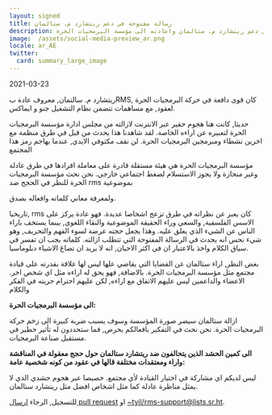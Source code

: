 ```yaml
---
layout: signed
title: رسالة مفتوحة في دعم ريتشارد م. ستالمان
description: رسالة مفتوحة في دعم ريتشارد م. ستالمان واعادته الى مؤسسة البرمجيات الحرة
image:  /assets/social-media-preview_ar.png
locale: ar_AE
twitter:
  card: summary_large_image
---
```


2021-03-23

ريتشارد م. سالتمان, معروف عادة بRMS,
كان قوى دافعة في حركة البرمجيات الحرة لعقود, مع
مساهمات تتضمن نظام التشغيل جنو و ايماكس.

حديثا, كانت هنا هجوم حقير عبر الانترنت
لازالته من مجلس ادارة مؤسسة البرمجيات الحرة
لتعبيره عن اراءه الخاصة.
لقد شاهدنا هذا يحدث من قبل في طرق منظمة مع اخرين
نشطاء ومبرمجين البرمجيات الحرة.
لن نقف مكتوفي الايدي, عندما يهاجم رمز هذا المجتمع

مؤسسة البرمجيات الحرة هي هيئة مستقلة قادرة على معاملة افرادها في طرق عادلة وغير منحازة
ولا يجوز الاستسلام لضغط اجتماعي خارجي.
نحن نحث مؤسسة البرمجيات الحرة للنظر في الحجج ضد rms بموضوعية

ولمعرفة معاني كلماته وافعاله بصدق.

تاريخيا, rms كان يعبر عن نظراته في طرق
تزعج اشخاصا عديدة.
فهو عادة يركز على الاسس الفلسفية, والسعي وراء الحقيقة الموضوعية والنقاء اللغوي, بينما يستخف باراء الناس عن الشيء الذي يعلق عليه.
وهذا يجعل حجته عرضة لسوء الفهم والتحريف,
وهو شيء نحس انه يحدث في الرسالة المفتوحة التي تتطلب ازالته.
كلماته يجب ان تفسر في سياق الكلام واخذ بالاعتبار ان في اكثر الاحيان,
انه لا يريد ان تصاغ الاشياء دبلوماسيا.

بغض النظر, اراء ستالمان عن القضايا التي يقاضي علها ليس لها علاقة بقدرته على قيادة مجتمع مثل مؤسسة البرمجيات الحرة.
بالاضافة, فهو يحق له اراءه مثل اي شخص اخر.
الاعضاء والداعمين ليس عليهم الاتفاق مع اراءه, لكن عليهم احترام حريته في الفكر والكلام

**الى مؤسسة البرمجيات الحرة:**

ازالة ستالمان سيضر صورة المؤسسة وسوف يسبب ضربة كبيرة الى زخم حركة البرمجيات الحرة.
نحن نحث في التفكير بافعالكم بحرص,
فما ستحددون له تأثير خطير في مستقبل صناعة البرمجيات.

**الى كمين الحشد الذين يتحالفون ضد ريتشارد ستالمان حول
حجج معقولة في المناقشة واراء ومعتقدات مختلفة قالها في عقود من كونه شخصية عامة:**

ليس لديكم اي مشاركة في اختيار القيادة لأي مجتمع.
خصيصا عبر هجوم حشدي الذي لا يمثل مناظرة عادلة
كما مثل اشخاص افضل مثل ريتشارد ستالمان.

للتسجيل, الرجاء [ارسال pull request](https://github.com/rms-support-letter/rms-support-letter.github.io/pulls)
او [~tyil/rms-support@lists.sr.ht](mailto:~tyil/rms-support@lists.sr.ht).

